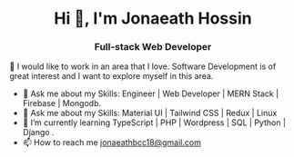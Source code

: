 <h1 align="center">Hi 👋, I'm Jonaeath Hossin</h1>
<h3 align="center">Full-stack Web Developer</h3>
👯 I would like to work in an area that I love. Software Development is of great interest and I want to explore myself in this area.


- 🌱 Ask me about my Skills: Engineer | Web Developer | MERN Stack | Firebase | Mongodb.
-  🌱 Ask me about my Skills: Material UI | Tailwind CSS | Redux | Linux
- 💬 I’m currently learning TypeScript | PHP | Wordpress | SQL | Python | Django .  
- 📫 How to reach me  jonaeathbcc18@gmail.com
